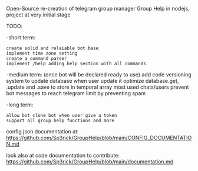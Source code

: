 Open-Source re-creation of telegram group manager Group Help in nodejs, project at very initial stage

TODO:

-short term:
    
    create solid and relaiable bot base
    implement time zone setting
    create a command parser
    implement /help adding help section with all commands


-medium term:
    (once bot will be declared ready to use) add code versioning system to update database when user update it
    optimize database.get, .update and .save to store in temporal array most used chats/users
    prevent bot messages to reach telegram limit by preventing spam

-long  term:

    allow bot clone bot when user give a token
    support all group help functions and more




config.json documentation at: https://github.com/Sp3rick/GroupHelp/blob/main/CONFIG_DOCUMENTATION.md

look also at code documentation to contribute: https://github.com/Sp3rick/GroupHelp/blob/main/documentation.md
